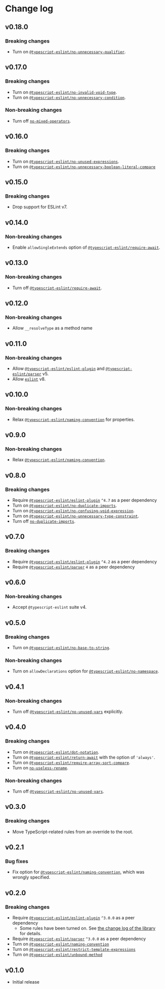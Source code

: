# Change log

## v0.18.0

### Breaking changes

- Turn on [`@typescript-eslint/no-unnecessary-qualifier`](https://typescript-eslint.io/rules/no-unnecessary-qualifier).

## v0.17.0

### Breaking changes

- Turn on [`@typescript-eslint/no-invalid-void-type`](https://typescript-eslint.io/rules/no-invalid-void-type).
- Turn on [`@typescript-eslint/no-unnecessary-condition`](https://typescript-eslint.io/rules/no-unnecessary-condition).

### Non-breaking changes

- Turn off [`no-mixed-operators`](https://eslint.org/docs/rules/no-mixed-operators).

## v0.16.0

### Breaking changes

- Turn on [`@typescript-eslint/no-unused-expressions`](https://typescript-eslint.io/rules/no-unused-expressions/).
- Turn on [`@typescript-eslint/no-unnecessary-boolean-literal-compare`](https://typescript-eslint.io/rules/no-unnecessary-boolean-literal-compare)

## v0.15.0

### Breaking changes

- Drop support for ESLint v7.

## v0.14.0

### Non-breaking changes

- Enable `allowSingleExtends` option of [`@typescript-eslint/require-await`](https://typescript-eslint.io/rules/no-empty-interface/).

## v0.13.0

### Non-breaking changes

- Turn off [`@typescript-eslint/require-await`](https://github.com/typescript-eslint/typescript-eslint/blob/main/packages/eslint-plugin/docs/rules/require-await.md).

## v0.12.0

### Non-breaking changes

- Allow `__resolveType` as a method name

## v0.11.0

### Non-breaking changes

- Allow [`@typescript-eslint/eslint-plugin`](https://www.npmjs.com/package/@typescript-eslint/eslint-plugin) and [`@typescript-eslint/parser`](https://www.npmjs.com/package/@typescript-eslint/parser) v5.
- Allow [`eslint`](https://www.npmjs.com/package/eslint) v8.

## v0.10.0

### Non-breaking changes

- Relax [`@typescript-eslint/naming-convention`](https://github.com/typescript-eslint/typescript-eslint/blob/master/packages/eslint-plugin/docs/rules/naming-convention.md) for properties.

## v0.9.0

### Non-breaking changes

- Relax [`@typescript-eslint/naming-convention`](https://github.com/typescript-eslint/typescript-eslint/blob/master/packages/eslint-plugin/docs/rules/naming-convention.md).

## v0.8.0

### Breaking changes

- Require [`@typescript-eslint/eslint-plugin`](https://www.npmjs.com/package/@typescript-eslint/eslint-plugin) `^4.7` as a peer dependency
- Turn on [`@typescript-eslint/no-duplicate-imports`](https://github.com/typescript-eslint/typescript-eslint/blob/master/packages/eslint-plugin/docs/rules/no-duplicate-imports.md).
- Turn on [`@typescript-eslint/no-confusing-void-expression`](https://github.com/typescript-eslint/typescript-eslint/blob/master/packages/eslint-plugin/docs/rules/no-confusing-void-expression.md).
- Turn on [`@typescript-eslint/no-unnecessary-type-constraint`](https://github.com/typescript-eslint/typescript-eslint/blob/master/packages/eslint-plugin/docs/rules/no-unnecessary-type-constraint.md).
- Turn off [`no-duplicate-imports`](https://eslint.org/docs/rules/no-duplicate-imports).

## v0.7.0

### Breaking changes

- Require [`@typescript-eslint/eslint-plugin`](https://www.npmjs.com/package/@typescript-eslint/eslint-plugin) `^4.2` as a peer dependency
- Require [`@typescript-eslint/parser`](https://www.npmjs.com/package/@typescript-eslint/parser) `4` as a peer dependency

## v0.6.0

### Non-breaking changes

- Accept `@typescript-eslint` suite v4.

## v0.5.0

### Breaking changes

- Turn on [`@typescript-eslint/no-base-to-string`](https://github.com/typescript-eslint/typescript-eslint/blob/master/packages/eslint-plugin/docs/rules/no-base-to-string.md).

### Non-breaking changes

- Turn on `allowDeclarations` option for [`@typescript-eslint/no-namespace`](https://github.com/typescript-eslint/typescript-eslint/blob/master/packages/eslint-plugin/docs/rules/no-namespace.md).

## v0.4.1

### Non-breaking changes

- Turn off [`@typescript-eslint/no-unused-vars`](https://github.com/typescript-eslint/typescript-eslint/blob/master/packages/eslint-plugin/docs/rules/no-unused-vars.md) explicitly.

## v0.4.0

### Breaking changes

- Turn on [`@typescript-eslint/dot-notation`](https://github.com/typescript-eslint/typescript-eslint/blob/master/packages/eslint-plugin/docs/rules/dot-notation.md).
- Turn on [`@typescript-eslint/return-await`](https://github.com/typescript-eslint/typescript-eslint/blob/master/packages/eslint-plugin/docs/rules/return-await.md) with the option of `'always'`.
- Turn on [`@typescript-eslint/require-array-sort-compare`](https://github.com/typescript-eslint/typescript-eslint/blob/master/packages/eslint-plugin/docs/rules/require-array-sort-compare.md).
- Turn on [`no-useless-rename`](https://eslint.org/docs/rules/no-useless-rename).

### Non-breaking changes

- Turn off [`@typescript-eslint/no-unused-vars`](https://github.com/typescript-eslint/typescript-eslint/blob/master/packages/eslint-plugin/docs/rules/no-unused-vars.md).

## v0.3.0

### Breaking changes

- Move TypeScript-related rules from an override to the root.

## v0.2.1

### Bug fixes

- Fix option for [`@typescript-eslint/naming-convention`](https://github.com/typescript-eslint/typescript-eslint/blob/master/packages/eslint-plugin/docs/rules/naming-convention.md), which was wrongly specified.

## v0.2.0

### Breaking changes

- Require [`@typescript-eslint/eslint-plugin`](https://www.npmjs.com/package/@typescript-eslint/eslint-plugin) `^3.0.0` as a peer dependency
  - Some rules have been turned on. See [the change log of the library](https://github.com/typescript-eslint/typescript-eslint/releases/tag/v3.0.0) for details.
- Require [`@typescript-eslint/parser`](https://www.npmjs.com/package/@typescript-eslint/parser) `^3.0.0` as a peer dependency
- Turn on [`@typescript-eslint/naming-convention`](https://github.com/typescript-eslint/typescript-eslint/blob/master/packages/eslint-plugin/docs/rules/naming-convention.md)
- Turn on [`@typescript-eslint/restrict-template-expressions`](https://github.com/typescript-eslint/typescript-eslint/blob/master/packages/eslint-plugin/docs/rules/restrict-template-expressions.md)
- Turn on [`@typescript-eslint/unbound-method`](https://github.com/typescript-eslint/typescript-eslint/blob/master/packages/eslint-plugin/docs/rules/unbound-method.md)

## v0.1.0

- Initial release
